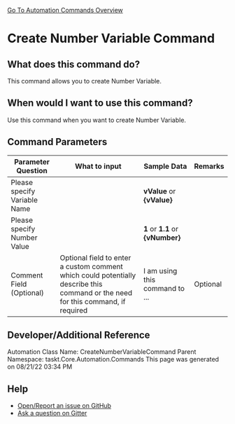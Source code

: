 <!--TITLE: Create Number Variable Command -->
<!-- SUBTITLE: a command in the Numerical Commands group. -->
[Go To Automation Commands Overview](/automation-commands.md)


# Create Number Variable Command


## What does this command do?
This command allows you to create Number Variable.


## When would I want to use this command?
Use this command when you want to create Number Variable.


## Command Parameters
| Parameter Question   	| What to input  	|  Sample Data 	| Remarks  	|
| ---                    | ---               | ---           | ---       |
|Please specify Variable Name||**vValue** or **{vValue}**||
|Please specify Number Value||**1** or **1.1** or **{vNumber}**||
|Comment Field (Optional)|Optional field to enter a custom comment which could potentially describe this command or the need for this command, if required|I am using this command to ...|Optional|








## Developer/Additional Reference
Automation Class Name: CreateNumberVariableCommand
Parent Namespace: taskt.Core.Automation.Commands
This page was generated on 08/21/22 03:34 PM


## Help
- [Open/Report an issue on GitHub](https://github.com/rcktrncn/taskt/issues/new)
- [Ask a question on Gitter](https://gitter.im/taskt-rpa/Lobby)
